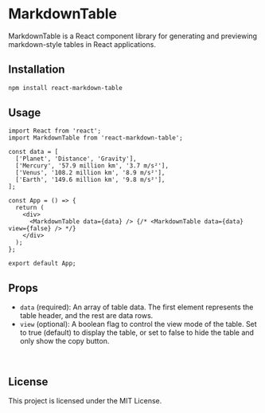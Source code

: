 # MarkdownTable

MarkdownTable is a React component library for generating and previewing markdown-style tables in React applications.

## Installation

```bash
npm install react-markdown-table
```

## Usage

```tsx
import React from 'react';
import MarkdownTable from 'react-markdown-table';

const data = [
  ['Planet', 'Distance', 'Gravity'],
  ['Mercury', '57.9 million km', '3.7 m/s²'],
  ['Venus', '108.2 million km', '8.9 m/s²'],
  ['Earth', '149.6 million km', '9.8 m/s²'],
];

const App = () => {
  return (
    <div>
      <MarkdownTable data={data} /> {/* <MarkdownTable data={data} view={false} /> */}
    </div>
  );
};

export default App;

```

## Props

- `data` (required): An array of table data. The first element represents the table header, and the rest are data rows.
- `view` (optional): A boolean flag to control the view mode of the table. Set to true (default) to display the table, 
  or set to false to hide the table and only show the copy button.

<br>

## License

This project is licensed under the MIT License. 